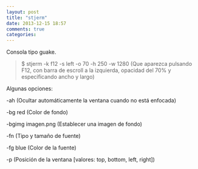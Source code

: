 ```yaml
---
layout: post
title: "stjerm"
date: 2013-12-15 18:57
comments: true
categories: 
---
```

Consola tipo guake.

>$ stjerm -k f12 -s left -o 70 -h 250 -w 1280 (Que aparezca pulsando F12, con barra de escroll a la izquierda, opacidad del 70% y especificando ancho y largo)

Algunas opciones:

-ah (Ocultar automáticamente la ventana cuando no está enfocada)

-bg red (Color de fondo)

-bgimg imagen.png (Establecer una imagen de fondo)

-fn (Tipo y tamaño de fuente)

-fg blue (Color de la fuente)

-p (Posición de la ventana [valores: top, bottom, left, right])

